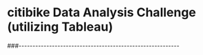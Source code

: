 # citibike Data Analysis Challenge (utilizing Tableau)
###----------------------------------------------------------
